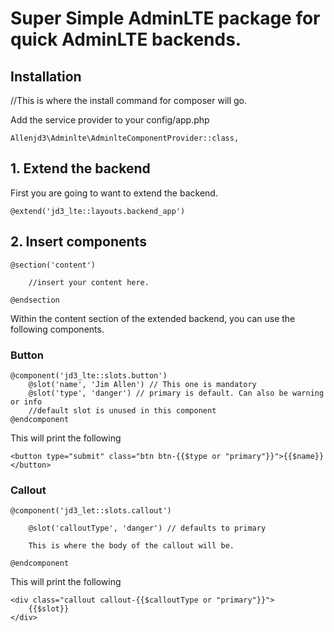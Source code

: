 # Super Simple AdminLTE package for quick AdminLTE backends.

## Installation

//This is where the install command for composer will go.

Add the service provider to your config/app.php

    Allenjd3\Adminlte\AdminlteComponentProvider::class,

## 1. Extend the backend

First you are going to want to extend the backend.

    @extend('jd3_lte::layouts.backend_app')

## 2. Insert components

    @section('content')

        //insert your content here.

    @endsection

Within the content section of the extended backend, you can use the following components.

### Button

    @component('jd3_lte::slots.button')
        @slot('name', 'Jim Allen') // This one is mandatory
        @slot('type', 'danger') // primary is default. Can also be warning or info
        //default slot is unused in this component
    @endcomponent

This will print the following

    <button type="submit" class="btn btn-{{$type or "primary"}}">{{$name}}</button>

### Callout

    @component('jd3_let::slots.callout')

    	@slot('calloutType', 'danger') // defaults to primary

    	This is where the body of the callout will be. 

    @endcomponent

This will print the following

	<div class="callout callout-{{$calloutType or "primary"}}">
		{{$slot}}
	</div>

